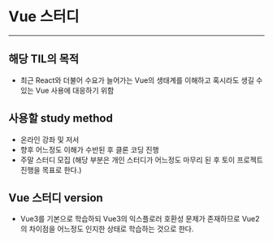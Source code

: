 # Vue 스터디

---

## 해당 TIL의 목적

- 최근 React와 더불어 수요가 늘어가는 Vue의 생태계를 이해하고 혹시라도 생길 수 있는 Vue 사용에 대응하기 위함

## 사용할 study method

- 온라인 강좌 및 저서
- 향후 어느정도 이해가 수반된 후 클론 코딩 진행
- 주말 스터디 모집 (해당 부분은 개인 스터디가 어느정도 마무리 된 후 토이 프로젝트 진행을 목표로 한다.)

## Vue 스터디 version

- Vue3를 기본으로 학습하되 Vue3의 익스플로러 호환성 문제가 존재하므로 Vue2의 차이점을 어느정도 인지한 상태로 학습하는 것으로 한다.